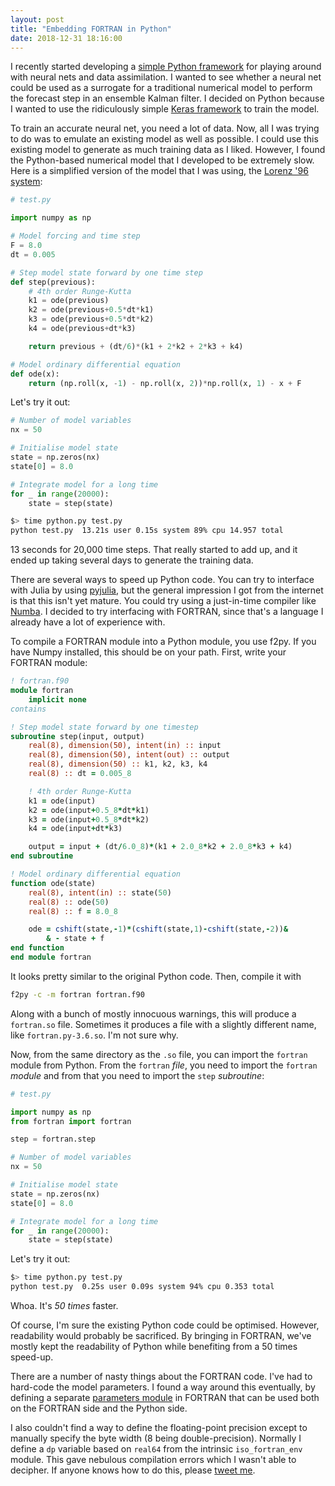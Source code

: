 ```yaml
---
layout: post
title: "Embedding FORTRAN in Python"
date: 2018-12-31 18:16:00
---
```


I recently started developing a [simple Python framework](https://github.com/samhatfield/lorenz96_machine_learning) for playing around with neural nets and data assimilation. I wanted to see whether a neural net could be used as a surrogate for a traditional numerical model to perform the forecast step in an ensemble Kalman filter. I decided on Python because I wanted to use the ridiculously simple [Keras framework](https://keras.io/) to train the model.

<!-- More -->

To train an accurate neural net, you need a lot of data. Now, all I was trying to do was to emulate an existing model as well as possible. I could use this existing model to generate as much training data as I liked. However, I found the Python-based numerical model that I developed to be extremely slow. Here is a simplified version of the model that I was using, the [Lorenz '96 system](https://en.wikipedia.org/wiki/Lorenz_96_model):

```python
# test.py

import numpy as np

# Model forcing and time step
F = 8.0
dt = 0.005

# Step model state forward by one time step
def step(previous):    
    # 4th order Runge-Kutta
    k1 = ode(previous)
    k2 = ode(previous+0.5*dt*k1)
    k3 = ode(previous+0.5*dt*k2)
    k4 = ode(previous+dt*k3)

    return previous + (dt/6)*(k1 + 2*k2 + 2*k3 + k4)

# Model ordinary differential equation
def ode(x):
    return (np.roll(x, -1) - np.roll(x, 2))*np.roll(x, 1) - x + F
```

Let's try it out:

```python
# Number of model variables
nx = 50

# Initialise model state
state = np.zeros(nx)
state[0] = 8.0

# Integrate model for a long time
for _ in range(20000):
    state = step(state)
```

```bash
$> time python.py test.py
python test.py  13.21s user 0.15s system 89% cpu 14.957 total
```

13 seconds for 20,000 time steps. That really started to add up, and it ended up taking several days to generate the training data.

There are several ways to speed up Python code. You can try to interface with Julia by using [pyjulia](https://github.com/JuliaPy/pyjulia), but the general impression I got from the internet is that this isn't yet mature. You could try using a just-in-time compiler like [Numba](http://numba.pydata.org/). I decided to try interfacing with FORTRAN, since that's a language I already have a lot of experience with.

To compile a FORTRAN module into a Python module, you use f2py. If you have Numpy installed, this should be on your path. First, write your FORTRAN module:

```fortran
! fortran.f90
module fortran
    implicit none
contains

! Step model state forward by one timestep
subroutine step(input, output)
    real(8), dimension(50), intent(in) :: input
    real(8), dimension(50), intent(out) :: output
    real(8), dimension(50) :: k1, k2, k3, k4
    real(8) :: dt = 0.005_8

    ! 4th order Runge-Kutta
    k1 = ode(input)
    k2 = ode(input+0.5_8*dt*k1)
    k3 = ode(input+0.5_8*dt*k2)
    k4 = ode(input+dt*k3)

    output = input + (dt/6.0_8)*(k1 + 2.0_8*k2 + 2.0_8*k3 + k4)
end subroutine

! Model ordinary differential equation
function ode(state)
    real(8), intent(in) :: state(50)
    real(8) :: ode(50)
    real(8) :: f = 8.0_8

    ode = cshift(state,-1)*(cshift(state,1)-cshift(state,-2))&
        & - state + f
end function
end module fortran
```

It looks pretty similar to the original Python code. Then, compile it with

```bash
f2py -c -m fortran fortran.f90
```

Along with a bunch of mostly innocuous warnings, this will produce a `fortran.so` file. Sometimes it produces a file with a slightly different name, like `fortran.py-3.6.so`. I'm not sure why.

Now, from the same directory as the `.so` file, you can import the `fortran` module from Python. From the `fortran` _file_, you need to import the `fortran` _module_ and from that you need to import the `step` _subroutine_:

```python
# test.py

import numpy as np
from fortran import fortran

step = fortran.step

# Number of model variables
nx = 50

# Initialise model state
state = np.zeros(nx)
state[0] = 8.0

# Integrate model for a long time
for _ in range(20000):
    state = step(state)
```

Let's try it out:

```bash
$> time python.py test.py
python test.py  0.25s user 0.09s system 94% cpu 0.353 total
```

Whoa. It's _50 times_ faster.

Of course, I'm sure the existing Python code could be optimised. However, readability would probably be sacrificed. By bringing in FORTRAN, we've mostly kept the readability of Python while benefiting from a 50 times speed-up.

There are a number of nasty things about the FORTRAN code. I've had to hard-code the model parameters. I found a way around this eventually, by defining a separate [parameters module](https://github.com/samhatfield/lorenz96_machine_learning/blob/master/numerical_model/params.f90) in FORTRAN that can be used both on the FORTRAN side and the Python side.

I also couldn't find a way to define the floating-point precision except to manually specify the byte width (8 being double-precision). Normally I define a `dp` variable based on `real64` from the intrinsic `iso_fortran_env` module. This gave nebulous compilation errors which I wasn't able to decipher. If anyone knows how to do this, please [tweet me](https://twitter.com/s_e_hatfield).
